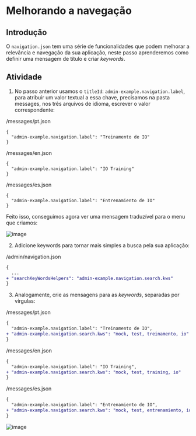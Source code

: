   # Melhorando a navegação

## Introdução 

O `navigation.json` tem uma série de funcionalidades que podem melhorar a relevância e navegação da sua aplicação, neste passo aprenderemos como definir uma mensagem de título e criar _keywords_. 

## Atividade

1. No passo anterior usamos o `titleId`: `admin-example.navigation.label`, para atribuir um valor textual a essa chave, precisamos na pasta messages, nos três arquivos de idioma, escrever o valor correspondente: 

/messages/pt.json
```
{
  "admin-example.navigation.label": "Treinamento de IO"
}
```

/messages/en.json
```
{
  "admin-example.navigation.label": "IO Training"
}
```

/messages/es.json
```
{
  "admin-example.navigation.label": "Entrenamiento de IO"
}
```

Feito isso, conseguimos agora ver uma mensagem traduzível para o menu que criamos: 

![image](https://user-images.githubusercontent.com/18701182/92776306-85d0d380-f375-11ea-84b1-da5321b89538.png)

2. Adicione keywords para tornar mais simples a busca pela sua aplicação: 

/admin/navigation.json
```diff
{
  ...
+ "searchKeyWordsHelpers": "admin-example.navigation.search.kws"
}
```

3. Analogamente, crie as mensagens para as _keywords_, separadas por vírgulas: 

/messages/pt.json
```diff
{
  "admin-example.navigation.label": "Treinamento de IO",
+ "admin-example.navigation.search.kws": "mock, test, treinamento, io"
}
```

/messages/en.json
```diff
{
  "admin-example.navigation.label": "IO Training",
+ "admin-example.navigation.search.kws": "mock, test, training, io"
}
```

/messages/es.json
```diff
{
  "admin-example.navigation.label": "Entrenamiento de IO",
+ "admin-example.navigation.search.kws": "mock, test, entrenamiento, io"
}
```

![image](https://user-images.githubusercontent.com/18701182/92777236-65eddf80-f376-11ea-9c07-fac14f5d5172.png)